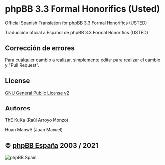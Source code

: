 phpBB 3.3 Formal Honorifics (Usted)
================================

Official Spanish Translation for phpBB 3.3 Formal Honorifics (USTED)

Traducción oficial a Español de phpBB 3.3 Formal Honorifics (USTED)

## Corrección de errores
Para cualquier cambio a realizar, simplemente editar para realizar el cambio y "Pull Request".

## License
[GNU General Public License v2](http://opensource.org/licenses/GPL-2.0)

## Autores
ThE KuKa (Raúl Arroyo Monzo)

Huan Manwë (Juan Manuel)


## © [phpBB España](https://www.phpbb-es.com) 2003 / 2021

![phpBB Spain](https://www.phpbb-es.com/images/logo_new_small.png) 
